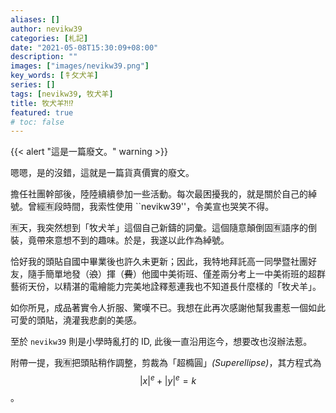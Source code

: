 ```yaml
---
aliases: []
author: nevikw39
categories: [札記]
date: "2021-05-08T15:30:09+08:00"
description: ""
images: ["images/nevikw39.png"]
key_words: [牜攵犬羊]
series: []
tags: [nevikw39, 牧犬羊]
title: 牧犬羊⁈⁉
featured: true
# toc: false
---
```


{{< alert "這是一篇廢文。" warning >}}

嗯嗯，是的沒錯，這就是一篇貨真價實的廢文。

擔任社團幹部後，陸陸續續參加一些活動。每次最困擾我的，就是關於自己的綽號。曾經🈶️段時間，我索性使用 ``nevikw39''，令美宣也哭笑不得。

🈶️天，我突然想到「牧犬羊」這個自己新鑄的詞彙。這個隨意顛倒固🈶️語序的倒裝，竟帶來意想不到的趣味。於是，我遂以此作為綽號。

恰好我的頭貼自國中畢業後也許久未更新；因此，我特地拜託高一同學暨社團好友，隨手簡單地發（~~浪~~）揮（~~費~~）他國中美術班、僅差兩分考上一中美術班的超群藝術天份，以精湛的電繪能力完美地詮釋惹連我也不知道長什麼樣的「牧犬羊」。

如你所見，成品著實令人折服、驚嘆不已。我想在此再次感謝他幫我畫惹一個如此可愛的頭貼，澆灌我悲劇的美感。

至於 `nevikw39` 則是小學時亂打的 ID, 此後一直沿用迄今，想要改也沒辦法惹。

附帶一提，我🈶️把頭貼稍作調整，剪裁為「超橢圓」_(Superellipse)_，其方程式為 $$ |x|^e + |y|^e = k $$。
